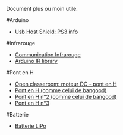 Document plus ou moin utile.

#Arduino
- [Usb Host Shield: PS3 info](https://github.com/felis/USB_Host_Shield_2.0/wiki/PS3-Information#Setting_the_BT_Address_on_your_PS3_Controller)

#Infrarouge
- [Communication Infrarouge](https://learn.sparkfun.com/tutorials/ir-communication)
- [Arduino IR library](https://www.pjrc.com/teensy/td_libs_IRremote.html)

#Pont en H
- [Open classeroom: moteur DC - pont en H](https://openclassrooms.com/courses/programmez-vos-premiers-montages-avec-arduino/le-moteur-a-courant-continu-partie-2-le-pont-en-h-et-les-circuits-integres)
- [Pont en H (comme celui de bangood)](https://tronixlabs.com.au/news/tutorial-l298n-dual-motor-controller-module-2a-and-arduino)
- [Pont en H n°2 (comme celui de bangood)](http://arduino.blaisepascal.fr/index.php/2017/05/11/pont-en-h-l298n/)
- [Pont en H n°3](https://howtomechatronics.com/tutorials/arduino/arduino-dc-motor-control-tutorial-l298n-pwm-h-bridge/)

#Batterie
- [Batterie LiPo](http://www.majordome-video.com/guides/le-guide-ultime-de-la-batterie-lipo/)



